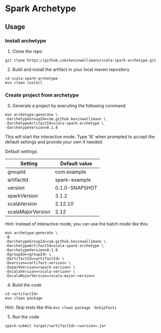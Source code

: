 # Spark Archetype

## Usage

### Install archetype

1. Clone the repo
```
git clone https://github.com/kevinwallimann/scala-spark-archetype.git
```

2. Build and install the artifact in your local maven repository
```
cd scala-spark-archetype
mvn clean install
```

### Create project from archetype
3. Generate a project by executing the following command
```
mvn archetype:generate \
-DarchetypeGroupId=com.github.kevinwallimann \
-DarchetypeArtifactId=scala-spark-archetype \
-DarchetypeVersion=0.1.0
```
This will start the interactive mode. Type 'N' when prompted to accept the default settings and provide your own if needed.

Default settings

| Setting | Default value |
| --- | --- |
| groupId | com.example |
| artifactId | spark-example |
| version | 0.1.0-SNAPSHOT |
| sparkVersion | 3.1.2 |
| scalaVersion | 2.12.10 |
| scalaMajorVersion | 2.12 |

Hint: Instead of interactive mode, you can use the batch mode like this:
```
mvn archetype:generate \
-B
-DarchetypeGroupId=com.github.kevinwallimann \
-DarchetypeArtifactId=scala-spark-archetype \
-DarchetypeVersion=0.1.0
-DgroupId=<groupId> \
-DartifactId=<artifactId> \
-Dversion=<artifact-version> \
-DsparkVersion=<spark-version> \
-DscalaVersion=<scala-version> \
-DscalaMajorVersion=<scala-major-version>
```

4. Build the code
```
cd <artifactId>
mvn clean package
```

Hint: Skip tests like this `mvn clean package -DskipTests`

5. Run the code
```
spark-submit target/<artifactId>-<version>.jar
```

